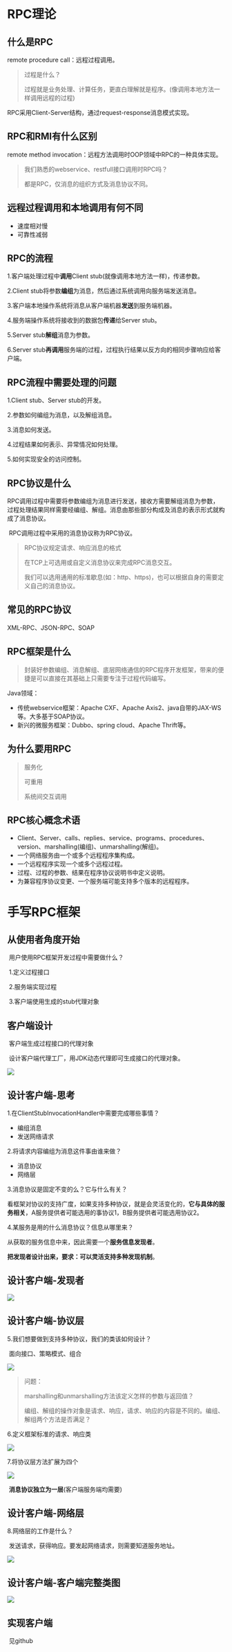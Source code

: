 # RPC理论

## 什么是RPC

remote procedure call：远程过程调用。

> 过程是什么？
>
> 过程就是业务处理、计算任务，更直白理解就是程序。(像调用本地方法一样调用远程的过程)

RPC采用Client-Server结构，通过request-response消息模式实现。

## RPC和RMI有什么区别

remote method invocation：远程方法调用时OOP领域中RPC的一种具体实现。

> 我们熟悉的webservice、restfull接口调用时RPC吗？
>
> 都是RPC，仅消息的组织方式及消息协议不同。

## 远程过程调用和本地调用有何不同

- 速度相对慢
- 可靠性减弱

## RPC的流程

1.客户端处理过程中**调用**Client stub(就像调用本地方法一样)，传递参数。

2.Client stub将参数**编组**为消息，然后通过系统调用向服务端发送消息。

3.客户端本地操作系统将消息从客户端机器**发送**到服务端机器。

4.服务端操作系统将接收到的数据包**传递**给Server stub。

5.Server stub**解组**消息为参数。

6.Server stub**再调用**服务端的过程，过程执行结果以反方向的相同步骤响应给客户端。

## RPC流程中需要处理的问题

1.Client stub、Server stub的开发。

2.参数如何编组为消息，以及解组消息。

3.消息如何发送。

4.过程结果如何表示、异常情况如何处理。

5.如何实现安全的访问控制。

## RPC协议是什么

​	RPC调用过程中需要将参数编组为消息进行发送，接收方需要解组消息为参数，过程处理结果同样需要经编组、解组。消息由那些部分构成及消息的表示形式就构成了消息协议。

​	RPC调用过程中采用的消息协议称为RPC协议。

> RPC协议规定请求、响应消息的格式
>
> 在TCP上可选用或自定义消息协议来完成RPC消息交互。
>
> 我们可以选用通用的标准歇息(如：http、https)，也可以根据自身的需要定义自己的消息协议。

## 常见的RPC协议

XML-RPC、JSON-RPC、SOAP

## RPC框架是什么

> 封装好参数编组、消息解组、底层网络通信的RPC程序开发框架，带来的便捷是可以直接在其基础上只需要专注于过程代码编写。

Java领域：

- 传统webservice框架：Apache CXF、Apache Axis2、java自带的JAX-WS等。大多基于SOAP协议。
- 新兴的微服务框架：Dubbo、spring cloud、Apache Thrift等。

## 为什么要用RPC

> 服务化
>
> 可重用
>
> 系统间交互调用

## RPC核心概念术语

- Client、Server、calls、replies、service、programs、procedures、version、marshalling(编组)、unmarshalling(解组)。
- 一个网络服务由一个或多个远程程序集构成。
- 一个远程程序实现一个或多个远程过程。
- 过程、过程的参数、结果在程序协议说明书中定义说明。
- 为兼容程序协议变更、一个服务端可能支持多个版本的远程程序。



# 手写RPC框架

## 从使用者角度开始

​	用户使用RPC框架开发过程中需要做什么？

​	1.定义过程接口

​	2.服务端实现过程

​	3.客户端使用生成的stub代理对象

## 客户端设计

​	客户端生成过程接口的代理对象

​	设计客户端代理工厂，用JDK动态代理即可生成接口的代理对象。

![](http://prvyof0n9.bkt.clouddn.com/rpc1.png)

## 设计客户端-思考

1.在ClientStubInvocationHandler中需要完成哪些事情？

- 编组消息
- 发送网络请求

2.将请求内容编组为消息这件事由谁来做？

- 消息协议
- 网络层

3.消息协议是固定不变的么？它与什么有关？

​	看框架对协议的支持广度，如果支持多种协议，就是会灵活变化的，**它与具体的服务相关**，A服务提供者可能选用的事协议1，B服务提供者可能选用协议2。

4.某服务是用的什么消息协议？信息从哪里来？

​	从获取的服务信息中来，因此需要一个**服务信息发现者**。

​	**把发现者设计出来，要求：可以灵活支持多种发现机制**。

## 设计客户端-发现者

![](http://prvyof0n9.bkt.clouddn.com/rpc2.png)

## 设计客户端-协议层

5.我们想要做到支持多种协议，我们的类该如何设计？

​	面向接口、策略模式、组合

![](http://prvyof0n9.bkt.clouddn.com/rpc3.png)

> 问题：
>
> marshalling和unmarshalling方法该定义怎样的参数与返回值？
>
> 编组、解组的操作对象是请求、响应，请求、响应的内容是不同的。编组、解组两个方法是否满足？

6.定义框架标准的请求、响应类

![](http://prvyof0n9.bkt.clouddn.com/rpc4.png)

7.将协议层方法扩展为四个

![](http://prvyof0n9.bkt.clouddn.com/rpc5.png)

​	**消息协议独立为一层**(客户端服务端均需要)

## 设计客户端-网络层

8.网络层的工作是什么？

​	发送请求，获得响应。要发起网络请求，则需要知道服务地址。

![](http://prvyof0n9.bkt.clouddn.com/rpc6.png)

## 设计客户端-客户端完整类图

![](http://prvyof0n9.bkt.clouddn.com/rpc7.png)

## 实现客户端

​	见github

